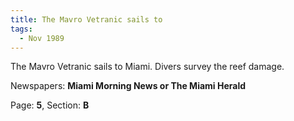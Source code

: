 ```yaml
---  
title: The Mavro Vetranic sails to  
tags:  
  - Nov 1989  
---  
```

  
The Mavro Vetranic sails to Miami. Divers survey the reef damage.  
  
Newspapers: **Miami Morning News or The Miami Herald**  
  
Page: **5**, Section: **B** 

